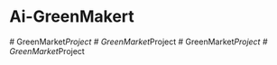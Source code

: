 # Ai-GreenMakert
#   G r e e n M a r k e t _ P r o j e c t  
 #   G r e e n M a r k e t _ P r o j e c t  
 #   G r e e n M a r k e t _ P r o j e c t  
 #   G r e e n M a r k e t _ P r o j e c t  
 